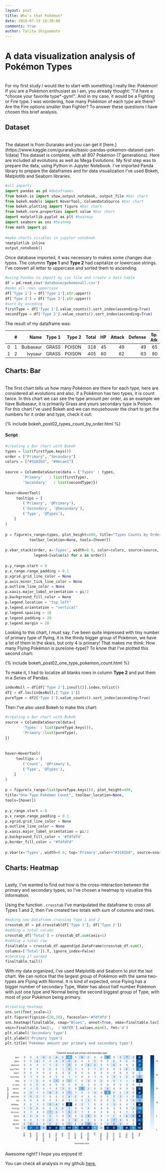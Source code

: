 ```yaml
---
layout: post
title: Who's that Pokémon?
date: 2018-07-19 18:30:00
comments: true
author: Talita Shiguemoto
---
```


# A data visualization analysis of Pokémon Types

<br/>
For my first study I would like to start with something I really like: Pokémon!
If you are a Pokémon enthusiast as I am, you already thought: "I'd have a *choose your favorite type*-gym!". And in my case, it would be a Fighting or Fire type.
I was wordering, how many Pokémon of each type are there? Are the Fire options smaller than Fighter?
To answer these questions I have chosen this brief analysis. 

## Dataset

<br/>
The dataset is from Gurarako and you can get it [here.](https://www.kaggle.com/gurarako/basic-pandas-pokemon-dataset-part-1/data)
This dataset is complete, with all 807 Pokémon (7 generations). Here are included all evolutions as well as Mega Evolutions.
My first step was to prepare the data, using Python in Jupyter Notebook. I've imported Panda library to prepare the dataframes and for data visualization I've used Bokeh, Matplotlib and Seaborn libraries.

```python
#all imports
import pandas as pd #dataframes
from bokeh.io import show,output_notebook, output_file #bar chart
from bokeh.models import HoverTool, ColumnDataSource #bar chart
from bokeh.plotting import figure #bar chart
from bokeh.core.properties import value #bar chart
import matplotlib.pyplot as plt #heatmap
import seaborn as sns #heatmap
from math import pi

#make charts visibles in jupyter notebook
%matplotlib inline 
output_notebook() 
```

Once database imported, it was necessary to makes some changes due typos. The columns **Type 1** and **Type 2** had capitalize or lowercase strings. I've convert all letter to uppercase and sorted them to ascending.


```python
#using Pandas to import my csv file and create a data table
df = pd.read_csv('database/pokemonall.csv')
#make all rows uppercase
df['Type 1'] = df['Type 1'].str.upper()
df['Type 2'] = df['Type 2'].str.upper()
#sort by asceding
firstType = df['Type 1'].value_counts().sort_index(ascending=True)
secondType = df['Type 2'].value_counts().sort_index(ascending=True)
```

The result of my dataframe was:


|   | # |      Name| Type 1| Type 2| Total| HP| Attack| Defense| Sp. Atk| Sp. Def| Speed| Generation| Legendary|
|--:|--:|---------:|------:|------:|-----:| -:|------:|-------:|-------:|-------:|-----:|----------:|---------:|
| 0 | 1 | Bulbasaur|  GRASS| POISON|   318| 45|     49|      49|      65|      65|    45|          1|     False|
| 1 | 2 |   Ivysaur|  GRASS| POISON|   405| 60|     62|      63|      80|      80|    80|          1|     False|




## Charts: Bar

<br/>
The first chart tells us how many Pokémon are there for each type, here are considered all evolutions and also, if a Pokémon has two types, it is count twice. In this chart we can see the type amount per order, as an example we have Bulbasaur, it is primarily Grass and yours secondary type is Poison. For this chart I've used Bokeh and we can mousehouver the chart to get the numbers for it order and type, check it out:

{% include bokeh_post02_types_count_by_order.html %}
<br/>
#### Script

```python
#creating a Bar chart with Bokeh
types = list(firstType.keys())
order = ["Primary", "Secondary"]
colors = ["#3182bd", "#9ecae1"]

source = ColumnDataSource(data = {'Types' : types,
        'Primary'   : list(firstType),
        'Secondary'   : list(secondType)})

hover=HoverTool(
     tooltips = [
        ('Primary', '@Primary'),
        ('Secondary', '@Secondary'),
        ('Type', '@Types'),
    ]
)

p = figure(x_range=types, plot_height=400, title="Types Counts by Order",
           toolbar_location=None, tools=[hover])

p.vbar_stack(order, x='Types', width=0.9, color=colors, source=source,
             legend=[value(x) for x in order])

p.y_range.start = 0
p.x_range.range_padding = 0.1
p.xgrid.grid_line_color = None
p.axis.minor_tick_line_color = None
p.outline_line_color = None
p.xaxis.major_label_orientation = pi/2
p.background_fill_color = None
p.legend.location = "top_left"
p.legend.orientation = "vertical"
p.legend.spacing = 10
p.legend.padding = 20
p.legend.margin = 20
```

Looking to this chart, I must say, I've been quite impressed with tiny number of primary type of flying, it is the thirdy bigger group of Pokémon, we have a lot of them in the skies, but only 4 is primary! That makes me think: How many Flying Pokémon is pure(one-type)?
To know that I've plotted this second chart:

{% include bokeh_post02_one_type_pokemon_count.html %}
<br/>

To make it, I had to localize all blanks rows in column **Type 2** and put them in a *Series* of Pandas.

```python
indexNull = df[df['Type 2'].isnull()].index.tolist()
df2 = df.loc[indexNull,['Type 1']]
pureType = df2['Type 1'].value_counts().sort_index(ascending=True)
```

Then I've also used Bokeh to make this chart:


```python
#creating a Bar chart with Bokeh
source = ColumnDataSource(data={
        'Types' : list(pureType.keys()),
        'Primary':list(pureType),
})


hover=HoverTool(
     tooltips = [
        ('Count', '@Primary'),
        ('Type', '@Types'),
    ]
)

p = figure(x_range=list(pureType.keys()), plot_height=400, 
title="One-Type Pokémon Count", toolbar_location=None, 
tools=[hover])

p.y_range.start = 0
p.x_range.range_padding = 0.1
p.xgrid.grid_line_color = None
p.outline_line_color = None
p.xaxis.major_label_orientation = pi/2
p.background_fill_color = '#fdfdfd'
p.border_fill_color = "#fdfdfd"

p.vbar(x='Types', width=0.9, top='Primary',color="#3182bd", source=source)
```

## Charts: Heatmap

<br/>
Lastly, I've wanted to find out how is the cross-interaction between the primary and secondary types, so I've chosen a heatmap to vizualize this information.

Using the function `.crosstab` I've manipulated the dataframe to cross all Types 1 and 2, then I've created two totals with sum of columns and rows.
```python
#making new Dataframe crossing Type 1 and 2
crosstab_df = pd.crosstab(df['Type 1'], df['Type 2'])
#adding a total column
crosstab_df['Total'] = crosstab_df.sum(axis=1)
#adding a total row
finaltable = crosstab_df.append(pd.DataFrame(crosstab_df.sum(),
columns=['Total']).T, ignore_index=False)
#checking if worked
finaltable.tail()
```

With my data organized, I've used Matplotlib and Seaborn to plot the last chart. We can notice that the largest group of Pokémon with the same two-types are Flying with Normal. It is kind of expected, once Flying has a bigger number of secondary Type, Water has about half number Pokémon with just one type and Normal being the second biggest group of Type, with most of your Pokémon being primary.

```python
#creating heatmap
sns.set(font_scale=1)
plt.figure(figsize=(20,10), facecolor='#fdfdfd')
sns.heatmap(finaltable, cmap="Blues", annot=True, vmax=finaltable.loc[:'WATER', :'WATER'].values.max(),
vmin=finaltable.loc[:,  :'WATER'].values.min(), fmt='d')
plt.xlabel('Secondary type')
plt.ylabel('Primary type')
plt.title('Pokémon amount per primary and secondary type')
```
![png](/img/notebook/post002_whos_that_pokemon.png)

Awesome right? I hope you enjoyed it! 

You can check all analysis in my github [here.](https://github.com/shiguelita/whos_that_pokemon)